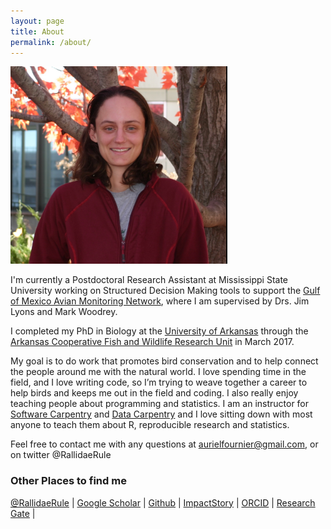 ```yaml
---
layout: page
title: About
permalink: /about/
---
```





![](https://raw.githubusercontent.com/aurielfournier/aurielfournier.github.io/master/images/squareshot.PNG)

I'm currently a Postdoctoral Research Assistant at Mississippi State University working on Structured Decision Making tools to support the [Gulf of Mexico Avian Monitoring Network](https://globalchange.ncsu.edu/secsc/projects/measuring-effects-of-restoration-and-ecological-change-on-bird-populations-in-the-gom/), where I am supervised by Drs. Jim Lyons and Mark Woodrey. 

I completed my PhD in Biology at the [University of Arkansas](www.uark.edu) through the [Arkansas Cooperative Fish and Wildlife Research Unit](http://www.coopunits.org/Arkansas/) in March 2017.

My goal is to do work that promotes bird conservation and to help connect the people around me with the natural world. I love spending time in the field, and I love writing code, so I’m trying to weave together a career to help birds and keeps me out in the field and coding. I also really enjoy teaching people about programming and statistics. I am an instructor for [Software Carpentry](http://software-carpentry.org/) and [Data Carpentry](http://www.datacarpentry.org/) and I love sitting down with most anyone to teach them about R, reproducible research and statistics.   

Feel free to contact me with any questions at aurielfournier@gmail.com, or on twitter @RallidaeRule  



### Other Places to find me

[@RallidaeRule](twitter.com/rallidaerule) |
[Google Scholar](https://scholar.google.com/citations?user=H0AXRhQAAAAJ) |
[Github](https://github.com/aurielfournier) |
[ImpactStory](https://impactstory.org/u/0000-0002-8530-9968) | 
[ORCID](http://orcid.org/0000-0002-8530-9968) |
[Research Gate](http://www.researchgate.net/profile/Auriel_Fournier) |

